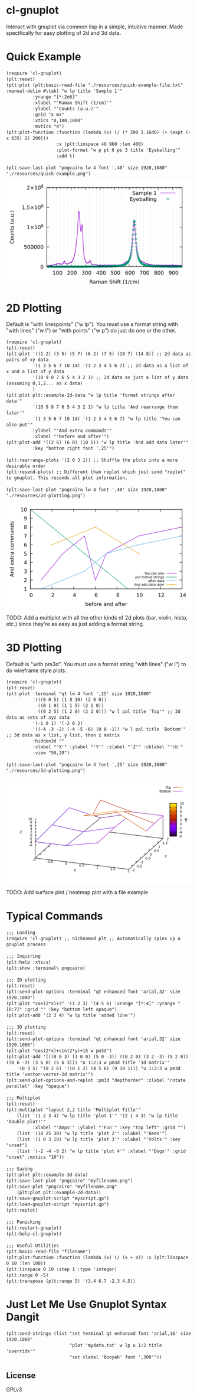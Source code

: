 # cl-gnuplot

Interact with gnuplot via common lisp in a simple, intuitive manner. Made specifically for easy plotting of 2d and 3d data.

# Quick Example
```
(require 'cl-gnuplot)
(plt:reset)
(plt:plot (plt:basic-read-file "./resources/quick-example-file.txt" :manual-delim #\tab) "w lp title 'Sample 1'"
          :yrange "[*:2e6]"
          :xlabel "'Raman Shift (1/cm)'"
          :ylabel "'Counts (a.u.)'"
          :grid "x mx"
          :xtics "0,100,1000"
          :mxtics "4")
(plt:plot-function :function (lambda (x) (/ (* 200 1.16d6) (+ (expt (- x 635) 2) 200)))
                   :x (plt:linspace 40 960 :len 400)
                   :plot-format "w p pt 6 ps 3 title 'Eyeballing'"
                   :add t)
				   
(plt:save-last-plot "pngcairo lw 4 font ',40' size 1920,1080" "./resources/quick-example.png")
```
![quick-example](./resources/quick-example.png "Quick Data Loading and 2D Plotting")

# 2D Plotting
Default is "with linespoints" ("w lp"). You must use a format string with "with lines" ("w l") or "with points" ("w p") do just do one or the other.
```
(require 'cl-gnuplot)
(plt:reset)
(plt:plot '((1 2) (3 5) (5 7) (6 2) (7 5) (10 7) (14 8)) ;; 2d data as pairs of xy data
          '(1 3 5 6 7 10 14) '(1 2 3 4 5 6 7) ;; 2d data as a list of x and a list of y data
          '(10 9 8 7 6 5 4 3 2 1) ;; 2d data as just a list of y data (assuming 0,1,2... as x data)
          )
(plt:plot plt::example-2d-data "w lp title 'format strings after data'"
          '(10 9 8 7 6 5 4 3 2 1) "w lp title 'And rearrange them later'"
          '(1 3 5 6 7 10 14) '(1 2 3 4 5 6 7) "w lp title 'You can also put'"
          :ylabel "'And extra commands'"
          :xlabel "'before and after'")
(plt:plot-add '((2 6) (6 8) (10 5)) "w lp title 'And add data later'"
          :key "bottom right font ',25'")
		  
(plt:rearrange-plots '(2 0 3 1)) ;; Shuffle the plots into a more desirable order
(plt:resend-plots) ;; Different than replot which just send "replot" to gnuplot. This resends all plot information.

(plt:save-last-plot "pngcairo lw 4 font ',40' size 1920,1080" "./resources/2d-plotting.png")
```
![2d-plotting](./resources/2d-plotting.png "2D Plotting")

TODO: Add a multiplot with all the other kinds of 2d plots (bar, violin, histo, etc.) since they're as easy as just adding a format string.

# 3D Plotting
Default is "with pm3d". You must use a format string "with lines" ("w l") to do wireframe style plots.
```
(require 'cl-gnuplot)
(plt:reset)
(plt:plot :terminal "qt lw 4 font ',25' size 1920,1080"
          '(((0 0 5) (1 0 10) (2 0 0))
            ((0 1 0) (1 1 5) (2 1 0))
            ((0 2 5) (1 2 0) (2 2 0))) "w l pal title 'Top'" ;; 3d data as sets of xyz data
          '(-1 0 1) '(-2 0 2) 
          '((-4 -3 -2) (-4 -5 -6) (0 0 -1)) "w l pal title 'Bottom'" ;; 3d data as x list, y list, then z matrix
          :hidden3d ""
          :xlabel "'X'" :ylabel "'Y'" :zlabel "'Z'" :cblabel "'cb'"
          :view "50,20")

(plt:save-last-plot "pngcairo lw 4 font ',25' size 1920,1080" "./resources/3d-plotting.png")
```
![3d-plotting](./resources/3d-plotting.png "3D Plotting")

TODO: Add surface plot / heatmap plot with a file example

# Typical Commands

```
;;; Loading
(require 'cl-gnuplot) ;; nicknamed plt ;; Automatically spins up a gnuplot process

;;; Inquiring
(plt:help :xtics)
(plt:show :terminal\ pngcairo)

;;; 2D plotting
(plt:reset)
(plt:send-plot-options :terminal "qt enhanced font 'arial,32' size 1920,1080")
(plt:plot "cos(2*x)+3" '(1 2 3) '(4 5 6) :xrange "[*:4]" :yrange "[0:7]" :grid "" :key "bottom left opaque")
(plt:plot-add '(2 3 4) "w lp title 'added line'")

;;; 3D plotting
(plt:reset)
(plt:send-plot-options :terminal "qt enhanced font 'arial,32' size 1920,1080")
(plt:plot "cos(2*x)+sin(2*y)+15 w pm3d")
(plt:plot-add '(((0 0 3) (3 0 0) (5 0 -3)) ((0 2 0) (3 2 -3) (5 2 0)) ((0 6 -3) (3 6 0) (5 6 3))) "u 1:2:3 w pm3d title '3d matrix'"
	'(0 3 5) '(0 2 6) '((0 1 2) (4 5 6) (9 10 11)) "u 1:2:3 w pm3d title 'vector-vector-2d matrix'")
(plt:send-plot-options-and-replot :pm3d "depthorder" :zlabel "rotate parallel" :key "opaque")

;;; Multiplot
(plt:reset)
(plt:multiplot "layout 2,2 title 'Multiplot Title'"
	(list '(1 2 3 4) "w lp title 'plot 1'" '(2 1 4 3) "w lp title 'Double plot!'"
		  :xlabel "'Amps'" :ylabel "'Fun'" :key "top left" :grid "")
	(list '(10 25 30) "w lp title 'plot 2'" :xlabel "'Bees'")
	(list '(1 0 3 10) "w lp title 'plot 3'" :xlabel "'Volts'" :key "unset")
	(list '(-2 -4 -6 2) "w lp title 'plot 4'" :xlabel "'Dogs'" :grid "unset" :mxtics "10"))
							 
;;; Saving
(plt:plot plt::example-3d-data)
(plt:save-last-plot "pngcairo" "myfilename.png")
(plt:save-plot "pngcairo" "myfilename.png"
    (plt:plot plt::example-2d-data))
(plt:save-gnuplot-script "myscript.gp")
(plt:load-gnuplot-script "myscript.gp")
(plt:replot)

;;; Panicking
(plt:restart-gnuplot)
(plt:help-cl-gnuplot)

;;; Useful Utilities
(plt:basic-read-file "filename")
(plt:plot-function :function (lambda (x) (/ (x + 4)) :x (plt:linspace 0 10 :len 100))
(plt:linspace 0 10 :step 1 :type 'integer)
(plt:range 0 -5)
(plt:transpose (plt:range 5) '(3.4 6.7 -2.3 4.5))
```

# Just Let Me Use Gnuplot Syntax Dangit
```
(plt:send-strings (list "set terminal qt enhanced font 'arial,16' size 1920,1080"
                        "plot 'mydata.txt' w lp u 1:2 title 'override'"
	                    "set xlabel 'Booyah' font ',300'"))
```

## License

GPLv3
